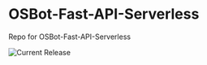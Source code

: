 # OSBot-Fast-API-Serverless
Repo for OSBot-Fast-API-Serverless

![Current Release](https://img.shields.io/badge/release-v1.11.1-blue)
